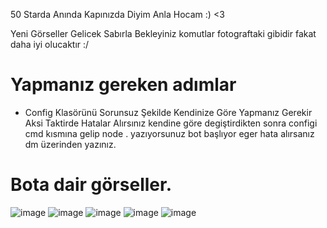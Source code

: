 50 Starda Anında Kapınızda Diyim Anla Hocam :) <3

Yeni Görseller Gelicek Sabırla Bekleyiniz komutlar fotograftaki gibidir fakat daha iyi olucaktır :/

# Yapmanız gereken adımlar

- Config Klasörünü Sorunsuz Şekilde Kendinize Göre Yapmanız Gerekir Aksi Taktirde Hatalar Alırsınız kendine göre degiştirdikten sonra configi cmd kısmına gelip node . yazıyorsunuz bot başlıyor eger hata alırsanız dm üzerinden yazınız.

# Bota dair görseller.

![image](https://media.discordapp.net/attachments/1095415444271272007/1096734941758369894/image.png?width=481&height=174)
![image](https://media.discordapp.net/attachments/1096527059355967609/1096834530045874306/image.png?width=396&height=231)
![image](https://media.discordapp.net/attachments/1096527059355967609/1096834753505808485/image.png?width=259&height=207)
![image](https://media.discordapp.net/attachments/1096527059355967609/1096835531553390673/image.png?width=398&height=240)
![image](https://media.discordapp.net/attachments/1093434536530018406/1097237352423899217/877e2bb7-29ba-4f27-8a30-9cf9898278e7.png?width=387&height=255)
